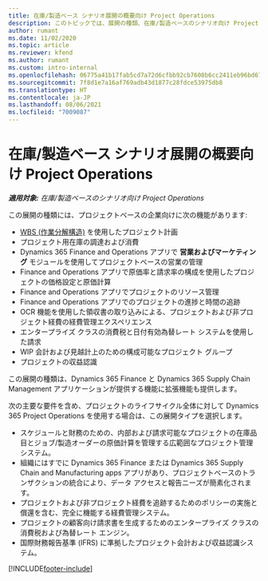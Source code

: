 ```yaml
---
title: 在庫/製造ベース シナリオ展開の概要向け Project Operations
description: このトピックでは、展開の種類、在庫/製造ベースのシナリオ向け Project Operations について説明します。
author: rumant
ms.date: 11/02/2020
ms.topic: article
ms.reviewer: kfend
ms.author: rumant
ms.custom: intro-internal
ms.openlocfilehash: 06775a41b17fab5cd7a72d6cfbb92cb7608b6cc2411eb96bd67513e1de10ad63
ms.sourcegitcommit: 7f8d1e7a16af769adb43d1877c28fdce53975db8
ms.translationtype: HT
ms.contentlocale: ja-JP
ms.lasthandoff: 08/06/2021
ms.locfileid: "7009087"
---
```

# <a name="project-operations-for-stockedproduction-based-scenarios-deployment-overview"></a>在庫/製造ベース シナリオ展開の概要向け Project Operations

_**適用対象:** 在庫/製造ベースのシナリオ向け Project Operations_


この展開の種類には、プロジェクトベースの企業向けに次の機能があります:

- [WBS (作業分解構造)](work-breakdown-structures.md) を使用したプロジェクト計画
- プロジェクト用在庫の調達および消費
- Dynamics 365 Finance and Operations アプリで **営業およびマーケティング** モジュールを使用してプロジェクトベースの営業の管理
- Finance and Operations アプリで原価率と請求率の構成を使用したプロジェクトの価格設定と原価計算
- Finance and Operations アプリでプロジェクトのリソース管理
- Finance and Operations アプリでのプロジェクトの進捗と時間の追跡
- OCR 機能を使用した領収書の取り込みによる、プロジェクトおよび非プロジェクト経費の経費管理エクスペリエンス
- エンタープライズ クラスの消費税と日付有効為替レート システムを使用した請求
- WIP 会計および見越計上のための構成可能なプロジェクト グループ
- プロジェクトの収益認識

この展開の種類は、Dynamics 365 Finance と Dynamics 365 Supply Chain Management アプリケーションが提供する機能に拡張機能も提供します。

次の主要な要件を含め、プロジェクトのライフサイクル全体に対して Dynamics 365 Project Operations を使用する場合は、この展開タイプを選択します。

- スケジュールと財務のための、内部および請求可能なプロジェクトの在庫品目とジョブ/製造オーダーの原価計算を管理する広範囲なプロジェクト管理システム。
- 組織にはすでに Dynamics 365 Finance または Dynamics 365 Supply Chain and Manufacturing apps アプリがあり、プロジェクトベースのトランザクションの統合により、データ アクセスと報告ニーズが簡素化されます。
- プロジェクトおよび非プロジェクト経費を追跡するためのポリシーの実施と償還を含む、完全に機能する経費管理システム。
- プロジェクトの顧客向け請求書を生成するためのエンタープライズ クラスの消費税および為替レート エンジン。
- 国際財務報告基準 (IFRS) に準拠したプロジェクト会計および収益認識システム。



[!INCLUDE[footer-include](../includes/footer-banner.md)]